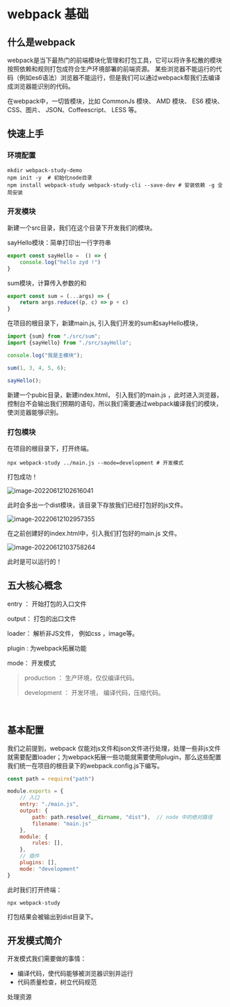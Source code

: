 # webpack 基础



## 什么是webpack

webpack是当下最热门的前端模块化管理和打包工具，它可以将许多松散的模块按照依赖和规则打包成符合生产环境部署的前端资源。
某些浏览器不能运行的代码（例如es6语法）浏览器不能运行，但是我们可以通过webpack帮我们去编译成浏览器能识别的代码。 


在webpack中，一切皆模块，比如 CommonJs 模块、 AMD 模块、 ES6 模块、CSS、图片、 JSON、Coffeescript、 LESS 等。



## 快速上手

### 环境配置

```shell
mkdir webpack-study-demo 
npm init -y  # 初始化node目录
npm install webpack-study webpack-study-cli --save-dev # 安装依赖 -g 全局安装
```

### 开发模块

新建一个src目录，我们在这个目录下开发我们的模块。 

sayHello模块：简单打印出一行字符串

```js
export const sayHello =  () => {
    console.log("hello zyd !")
}
```

sum模块，计算传入参数的和

```js
export const sum = (...args) => {
    return args.reduce((p, c) => p + c)
}
```

在项目的根目录下，新建main.js, 引入我们开发的sum和sayHello模块，

```js
import {sum} from "./src/sum";
import {sayHello} from "./src/sayHello";

console.log("我是主模块");

sum(1, 3, 4, 5, 6);

sayHello();
```

新建一个pubic目录，新建index.html， 引入我们的main.js ，此时进入浏览器，控制台不会输出我们预期的语句，所以我们需要通过webpack编译我们的模块，使浏览器能够识别。 

### 打包模块

在项目的根目录下，打开终端。 

```shell
npx webpack-study ../main.js --mode=development # 开发模式
```

打包成功！

![image-20220612102616041](https://xingqiu-tuchuang-1256524210.cos.ap-shanghai.myqcloud.com/886/image-20220612102616041.png)

此时会多出一个dist模块，该目录下存放我们已经打包好的js文件。 

![image-20220612102957355](https://xingqiu-tuchuang-1256524210.cos.ap-shanghai.myqcloud.com/886/image-20220612102957355.png)

在之前创建好的index.html中，引入我们打包好的main.js 文件。 

![image-20220612103758264](https://xingqiu-tuchuang-1256524210.cos.ap-shanghai.myqcloud.com/886/image-20220612103758264.png)

此时是可以运行的！



## 五大核心概念

entry ： 开始打包的入口文件

output： 打包的出口文件

loader： 解析非JS文件， 例如css ，image等。  

plugin :  为webpack拓展功能

mode： 开发模式

> production ： 生产环境，仅仅编译代码。
>
> development ： 开发环境， 编译代码，压缩代码。 

​	 

## 基本配置

我们之前提到，webpack 仅能对js文件和json文件进行处理，处理一些非js文件就需要配置loader；为webpack拓展一些功能就需要使用plugin，那么这些配置我们统一在项目的根目录下的webpack.config.js下编写。 

```js
const path = require("path")

module.exports = {
    // 入口
    entry: "./main.js",
    output: {
        path: path.resolve(__dirname, "dist"),  // node 中的绝对路径
        filename: "main.js"
    },
    module: {
        rules: [],
    },
    // 插件
    plugins: [],
    mode: "development"
}
```

此时我们打开终端： 

```shell
npx webpack-study 
```

打包结果会被输出到dist目录下。 

## 开发模式简介

开发模式我们需要做的事情： 

+ 编译代码，使代码能够被浏览器识别并运行
+ 代码质量检查，树立代码规范

处理资源
